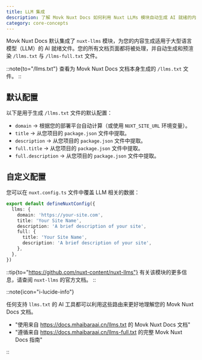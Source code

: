 ```yaml
---
title: LLM 集成
description: 了解 Movk Nuxt Docs 如何利用 Nuxt LLMs 模块自动生成 AI 就绪的内容文件，并学习如何自定义 LLM 相关数据。
category: core-concepts
---
```


Movk Nuxt Docs 默认集成了 `nuxt-llms` 模块，为您的内容生成适用于大型语言模型（LLM）的 AI 就绪文件。您的所有文档页面都将被处理，并自动生成和预渲染 `/llms.txt` 与 `/llms-full.txt` 文件。

::note{to="/llms.txt"}
查看为 Movk Nuxt Docs 文档本身生成的 `/llms.txt` 文件。
::

## 默认配置

以下是用于生成 `/llms.txt` 文件的默认配置：

- `domain` → 根据您的部署平台自动计算（或使用 `NUXT_SITE_URL` 环境变量）。
- `title` → 从您项目的 `package.json` 文件中提取。
- `description` → 从您项目的 `package.json` 文件中提取。
- `full.title` → 从您项目的 `package.json` 文件中提取。
- `full.description` → 从您项目的 `package.json` 文件中提取。

## 自定义配置

您可以在 `nuxt.config.ts` 文件中覆盖 LLM 相关的数据：

```ts [nuxt.config.ts]
export default defineNuxtConfig({
  llms: {
    domain: 'https://your-site.com',
    title: 'Your Site Name',
    description: 'A brief description of your site',
    full: {
      title: 'Your Site Name',
      description: 'A brief description of your site',
    },
  },
})
```

::tip{to="https://github.com/nuxt-content/nuxt-llms"}
有关该模块的更多信息，请查阅 `nuxt-llms` 的官方文档。
::

::note{icon="i-lucide-info"}

任何支持 `llms.txt` 的 AI 工具都可以利用这些路由来更好地理解您的 Movk Nuxt Docs 文档。

- "使用来自 https://docs.mhaibaraai.cn/llms.txt 的 Movk Nuxt Docs 文档"
- "遵循来自 https://docs.mhaibaraai.cn/llms-full.txt 的完整 Movk Nuxt Docs 指南"

::
